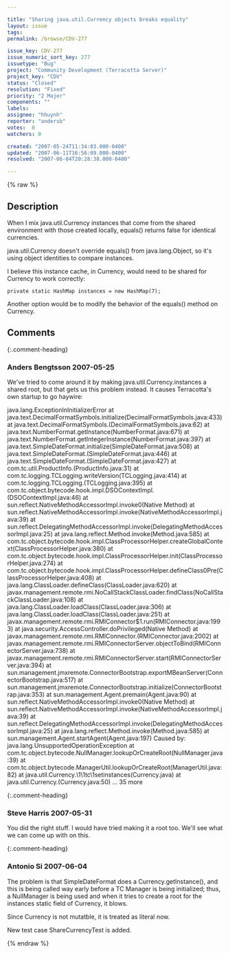 ```yaml
---

title: "Sharing java.util.Currency objects breaks equality"
layout: issue
tags: 
permalink: /browse/CDV-277

issue_key: CDV-277
issue_numeric_sort_key: 277
issuetype: "Bug"
project: "Community Development (Terracotta Server)"
project_key: "CDV"
status: "Closed"
resolution: "Fixed"
priority: "2 Major"
components: ""
labels: 
assignee: "hhuynh"
reporter: "andersb"
votes:  0
watchers: 0

created: "2007-05-24T11:34:03.000-0400"
updated: "2007-06-11T16:56:09.000-0400"
resolved: "2007-06-04T20:28:38.000-0400"

---
```




{% raw %}



## Description

<div markdown="1" class="description">

When I mix java.util.Currency instances that come from the shared environment with those created locally, equals() returns false for identical currencies.

java.util.Currency doesn't override equals() from java.lang.Object, so it's using object identities to compare instances.

I believe this instance cache, in Currency, would need to be shared for Currency to work correctly:

    private static HashMap instances = new HashMap(7);

Another option would be to modify the behavior of the equals() method on Currency.


</div>

## Comments


{:.comment-heading}
### **Anders Bengtsson** <span class="date">2007-05-25</span>

<div markdown="1" class="comment">

We've tried to come around it by making java.util.Currency.instances a shared root, but that gets us this problem instead. It causes Terracotta's own startup to go haywire:

java.lang.ExceptionInInitializerError
	at java.text.DecimalFormatSymbols.initialize(DecimalFormatSymbols.java:433)
	at java.text.DecimalFormatSymbols.<init>(DecimalFormatSymbols.java:62)
	at java.text.NumberFormat.getInstance(NumberFormat.java:671)
	at java.text.NumberFormat.getIntegerInstance(NumberFormat.java:397)
	at java.text.SimpleDateFormat.initialize(SimpleDateFormat.java:508)
	at java.text.SimpleDateFormat.<init>(SimpleDateFormat.java:446)
	at java.text.SimpleDateFormat.<init>(SimpleDateFormat.java:427)
	at com.tc.util.ProductInfo.<clinit>(ProductInfo.java:31)
	at com.tc.logging.TCLogging.writeVersion(TCLogging.java:414)
	at com.tc.logging.TCLogging.<clinit>(TCLogging.java:395)
	at com.tc.object.bytecode.hook.impl.DSOContextImpl.<clinit>(DSOContextImpl.java:46)
	at sun.reflect.NativeMethodAccessorImpl.invoke0(Native Method)
	at sun.reflect.NativeMethodAccessorImpl.invoke(NativeMethodAccessorImpl.java:39)
	at sun.reflect.DelegatingMethodAccessorImpl.invoke(DelegatingMethodAccessorImpl.java:25)
	at java.lang.reflect.Method.invoke(Method.java:585)
	at com.tc.object.bytecode.hook.impl.ClassProcessorHelper.createGlobalContext(ClassProcessorHelper.java:380)
	at com.tc.object.bytecode.hook.impl.ClassProcessorHelper.init(ClassProcessorHelper.java:274)
	at com.tc.object.bytecode.hook.impl.ClassProcessorHelper.defineClass0Pre(ClassProcessorHelper.java:408)
	at java.lang.ClassLoader.defineClass(ClassLoader.java:620)
	at javax.management.remote.rmi.NoCallStackClassLoader.findClass(NoCallStackClassLoader.java:108)
	at java.lang.ClassLoader.loadClass(ClassLoader.java:306)
	at java.lang.ClassLoader.loadClass(ClassLoader.java:251)
	at javax.management.remote.rmi.RMIConnector$1.run(RMIConnector.java:1993)
	at java.security.AccessController.doPrivileged(Native Method)
	at javax.management.remote.rmi.RMIConnector.<clinit>(RMIConnector.java:2002)
	at javax.management.remote.rmi.RMIConnectorServer.objectToBind(RMIConnectorServer.java:738)
	at javax.management.remote.rmi.RMIConnectorServer.start(RMIConnectorServer.java:394)
	at sun.management.jmxremote.ConnectorBootstrap.exportMBeanServer(ConnectorBootstrap.java:517)
	at sun.management.jmxremote.ConnectorBootstrap.initialize(ConnectorBootstrap.java:353)
	at sun.management.Agent.premain(Agent.java:90)
	at sun.reflect.NativeMethodAccessorImpl.invoke0(Native Method)
	at sun.reflect.NativeMethodAccessorImpl.invoke(NativeMethodAccessorImpl.java:39)
	at sun.reflect.DelegatingMethodAccessorImpl.invoke(DelegatingMethodAccessorImpl.java:25)
	at java.lang.reflect.Method.invoke(Method.java:585)
	at sun.management.Agent.startAgent(Agent.java:197)
Caused by: java.lang.UnsupportedOperationException
	at com.tc.object.bytecode.NullManager.lookupOrCreateRoot(NullManager.java:39)
	at com.tc.object.bytecode.ManagerUtil.lookupOrCreateRoot(ManagerUtil.java:82)
	at java.util.Currency.\1\1tc\1setinstances(Currency.java)
	at java.util.Currency.<clinit>(Currency.java:50)
	... 35 more


</div>


{:.comment-heading}
### **Steve Harris** <span class="date">2007-05-31</span>

<div markdown="1" class="comment">

You did the right stuff. I would have tried making it a root too. We'll see what we can come up with on this.

</div>


{:.comment-heading}
### **Antonio Si** <span class="date">2007-06-04</span>

<div markdown="1" class="comment">

The problem is that SimpleDateFormat does a Currency.getInstance(), and this is being called way early before a TC Manager is being initialized; thus, a NullManager is being used and when it tries to create a root for the instances static field of Currency, it blows.

Since Currency is not mutatble, it is treated as literal now.

New test case ShareCurrencyTest is added.

</div>



{% endraw %}
